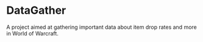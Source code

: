 # DataGather
A project aimed at gathering important data about item drop rates and more in World of Warcraft.
